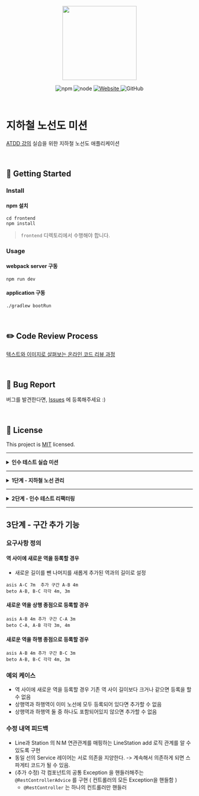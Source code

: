 <p align="center">
    <img width="200px;" src="https://raw.githubusercontent.com/woowacourse/atdd-subway-admin-frontend/master/images/main_logo.png"/>
</p>
<p align="center">
  <img alt="npm" src="https://img.shields.io/badge/npm-%3E%3D%205.5.0-blue">
  <img alt="node" src="https://img.shields.io/badge/node-%3E%3D%209.3.0-blue">
  <a href="https://edu.nextstep.camp/c/R89PYi5H" alt="nextstep atdd">
    <img alt="Website" src="https://img.shields.io/website?url=https%3A%2F%2Fedu.nextstep.camp%2Fc%2FR89PYi5H">
  </a>
  <img alt="GitHub" src="https://img.shields.io/github/license/next-step/atdd-subway-admin">
</p>

<br>

# 지하철 노선도 미션
[ATDD 강의](https://edu.nextstep.camp/c/R89PYi5H) 실습을 위한 지하철 노선도 애플리케이션

<br>

## 🚀 Getting Started

### Install
#### npm 설치
```
cd frontend
npm install
```
> `frontend` 디렉토리에서 수행해야 합니다.

### Usage
#### webpack server 구동
```
npm run dev
```
#### application 구동
```
./gradlew bootRun
```
<br>

## ✏️ Code Review Process
[텍스트와 이미지로 살펴보는 온라인 코드 리뷰 과정](https://github.com/next-step/nextstep-docs/tree/master/codereview)

<br>

## 🐞 Bug Report

버그를 발견한다면, [Issues](https://github.com/next-step/atdd-subway-admin/issues) 에 등록해주세요 :)

<br>

## 📝 License

This project is [MIT](https://github.com/next-step/atdd-subway-admin/blob/master/LICENSE.md) licensed.

---

<details>
<summary style="font-Weight: bold; font-siz:25px;">인수 테스트 실습 미션</summary>
<div>

## 기능 구현 
* 지하철 노선 생성 기능의 인수 테스트를 작성하기
  * LineAcceptanceTest의 createLine, createLine2메서드 구현
    
## 주요 기능
* AcceptanceTest 를 상속받아 Port를 Test별 공통적으로 적용
  * ```@LocalServerPort```
    
* DatabaseCleanup 을 setUp을 통해 모든 Entity의 테이블을 Truncate 
* ```@ExceptionHandler``` Annotation으로 예외처리를 핸들러해줌

</div>
</details>

---

<details>
<summary style="font-Weight:bold;font-size=25px;">1단계 - 지하철 노선 관리 </summary>
<div>

### 요구 사항
* 지하철 노선 관련 기능의 인수 테스트를 작성하기
  -[ ] ```LineAcceptanceTest``` 를 모두 완성
  
* 지하철 노선 관련 기능 구현하기
  -[ ] 인수 테스트가 모두 성공할 수 있도록 ```LineController```를 통해 요청을 받고 처리하는 기능을 구현
* 인수 테스트 리팩터링
  -[ ] 인수 테스트의 각 스텝들을 메서드로 분리하여 재사용
  
### RestAssured
> given
>> 요청을 위한 값을 설정 (header, content type 등)<br>
>> body가 있는 경우 body 값을 설정 함

> when
>>요청의 url와 method를 설정
 
>then
>>응답의 결과를 관리<br>
>>response를 추출하거나 response 값을 검증할 수 있음

### 구현 목록
* 지하철 목록 조회
```
GET /lines HTTP/1.1
accept: application/json
host: localhost:49468
```
* 지하철 노선 조회
```
GET /lines/1 HTTP/1.1
accept: application/json
host: localhost:49468
```
* 지하철 노선 수정
```
PUT /lines/1 HTTP/1.1
accept: */*
content-type: application/json; charset=UTF-8
content-length: 45
host: localhost:49468

{
    "color": "bg-blue-600",
    "name": "구분당선"
}
```
* 지하철 노선 삭제
```
DELETE /lines/1 HTTP/1.1
accept: */*
host: localhost:49468
```
</div>
</details>

---

<details>
<summary style="font-Weight: bold; font-siz:25px;"> 2단계 - 인수 테스트 리팩터링 </summary>
<div>

### 요구사항

* 노선 생성 시 종점역(상행, 하행) 정보를 요청 파라미터에 함께 추가하기
  * 두 종점역은 구간의 형태로 관리되어야 함
* 노선 조회 시 응답 결과에 역 목록 추가하기
  * 상행역 부터 하행역 순으로 정렬되어야 함
  
### 요구사항 설명
#### 노선 생성 시 두 종점역 추가하기
* 인수 테스트와 DTO 등 수정
```java
public class LineRequest {
    private String name;
    private String color;
    private Long upStationId;       // 추가
    private Long downStationId;     // 추가
    private int distance;           // 추가
    ...
}
```
#### 노선 객체에서 구간 정보를 관리하기
* 노선 생성시 전달되는 두 종점역은 노선의 상태로 관리되는 것이 아니라 구간으로 관리되어야 함
```java
public class Line {
    ...
    private List<Section> sections;
    ...
}
```

#### 노선의 역 목록을 조회하는 기능 구현하기
* 노선 조회 시 역 목록을 함께 응답할 수 있도록 변경
* 노선에 등록된 구간을 순서대로 정렬하여 상행 종점부터 하행 종점까지 목록을 응답하기
* 필요시 노선과 구간(혹은 역)의 관계를 새로 맺기

### 추가 구현 list
* Sections 일급컬렙션 생성
* section 과 station 관계 설정
* (수정) section 에 upStation과 downStation, distance가 상태값으로 있는 구조로 수정
  * 1호선엔 a-b 구간 b-c 구간 으로 관리 되어야함

</div>
</details>

---

## 3단계 - 구간 추가 기능

### 요구사항 정의
#### 역 사이에 새로운 역을 등록할 경우
* 새로운 길이를 뺀 나머지를 새롭게 추가된 역과의 길이로 설정
```
asis A-C 7m  추가 구간 A-B 4m
beto A-B, B-C 각각 4m, 3m
```
#### 새로운 역을 상행 종점으로 등록할 경우
```
asis A-B 4m 추가 구간 C-A 3m
beto C-A, A-B 각각 3m, 4m
```
#### 새로운 역을 하행 종점으로 등록할 경우
```
asis A-B 4m 추가 구간 B-C 3m
beto A-B, B-C 각각 4m, 3m
```

### 예외 케이스
* 역 사이에 새로운 역을 등록할 경우 기존 역 사이 길이보다 크거나 같으면 등록을 할 수 없음
* 상행역과 하행역이 이미 노선에 모두 등록되어 있다면 추가할 수 없음
* 상행역과 하행역 둘 중 하나도 포함되어있지 않으면 추가할 수 없음
    
### 수정 내역 피드백
* Line과 Station 의 N:M 연관관계를 매핑하는 LineStation add 로직 관계를 알 수 있도록 구현
* 동일 선의 Service 레이어는 서로 의존을 지양한다. -> 계속해서 의존하게 되면 스파게티 코드가 될 수 있음.
* (추가 수정) 각 컴포넌트의 공통 Exception 을 핸들러해주는 ```@RestControllerAdvice``` 를 구현 ( 컨트롤러의 모든 Exception을 핸들함 )
    * ```@RestController``` 는 하나의 컨트롤러만 핸들러
